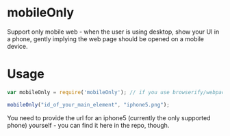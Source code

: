 # mobileOnly
Support only mobile web - when the user is using desktop, show your UI in a phone, gently implying the web page should be opened on a mobile device.

# Usage

```javascript
var mobileOnly = require('mobileOnly'); // if you use browserify/webpack

mobileOnly("id_of_your_main_element", "iphone5.png");
```

You need to provide the url for an iphone5 (currently the only supported phone) yourself - you can find it here in the repo, though.
